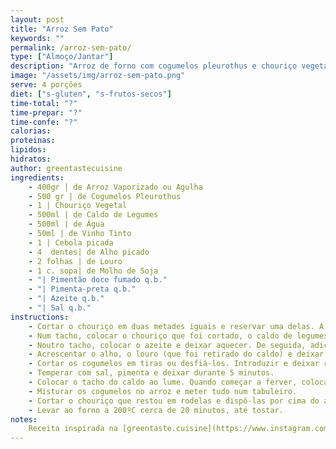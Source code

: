 ```yaml
---
layout: post
title: "Arroz Sem Pato"
keywords: ""
permalink: /arroz-sem-pato/
type: ["Almoço/Jantar"]
description: "Arroz de forno com cogumelos pleurothus e chouriço vegetal, aromático e reconfortante"
image: "/assets/img/arroz-sem-pato.png"
serve: 4 porções
diet: ["s-gluten", "s-frutos-secos"]
time-total: "?"
time-prepar: "?"
time-confe: "?"
calorias:
proteinas:
lipidos:
hidratos:
author: greentastecuisine
ingredients:
    - 400gr | de Arroz Vaporizado ou Agulha
    - 500 gr | de Cogumelos Pleurothus
    - 1 | Chouriço Vegetal
    - 500ml | de Caldo de Legumes
    - 500ml | de Água
    - 50ml | de Vinho Tinto
    - 1 | Cebola picada
    - 4  dentes| de Alho picado
    - 2 folhas | de Louro
    - 1 c. sopa| de Molho de Soja
    - "| Pimentão doce fumado q.b."
    - "| Pimenta-preta q.b."
    - "| Azeite q.b."   
    - "| Sal q.b."
instructions:
    - Cortar o chouriço em duas metades iguais e reservar uma delas. A outra parte - cortar às rodelas e, posteriormente cortar as rodelas a meio, de forma a ficarem em formato de meias luas.
    - Num tacho, colocar o chouriço que foi cortado, o caldo de legumes, o vinho tinto, as folhas de louro, o pimentão doce fumado, a pimenta preta, e o molho de soja. Cobrir com água e, quando começar a ferver, tapar e deixar cozinhar durante cerca de 10 minutos. Após esse tempo, reservar. Retirar o chouriço e as folhas de louro e reservar. Manter o caldo no tacho e reservar.
    - Noutro tacho, colocar o azeite e deixar aquecer. De seguida, adicionar a cebola e refogar por 2 minutos. 
    - Acrescentar o alho, o louro (que foi retirado do caldo) e deixar refogar. 
    - Cortar os cogumelos em tiras ou desfiá-los. Introduzir e deixar reduzir. Depois, juntar os pedaços de chouriço (retirados do caldo).
    - Temperar com sal, pimenta e deixar durante 5 minutos.
    - Colocar o tacho do caldo ao lume. Quando começar a ferver, colocar o arroz. Temperar com sal a gosto e deixar cozinhar um pouco, mas não totalmente, pois ainda vai ao forno.
    - Misturar os cogumelos no arroz e meter tudo num tabuleiro.
    - Cortar o chouriço que restou em rodelas e dispô-las por cima do arroz.
    - Levar ao forno a 200ºC cerca de 20 minutos, até tostar.
notes:
    Receita inspirada na [greentaste.cuisine](https://www.instagram.com/p/CTVBuLosgsV/?igsh=dGxjMWVyb3R4Zzds)
---
```

